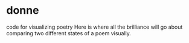 # donne
code for visualizing poetry
Here is where all the brilliance will go about comparing two different states of a poem visually. 
